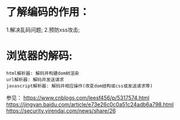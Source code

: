 # 了解编码的作用：
1.解决乱码问题;
2.预防xss攻击;

# 浏览器的解码:
	html解析器: 解码并构建dom树渲染
	url解析器: 解码并发送请求
	javascript解析器: 解码并相应操作(改变dom结构或css或发送请求等)

参见：
  https://www.cnblogs.com/leesf456/p/5317574.html
  https://jingyan.baidu.com/article/e73e26c0c0a51c24adb6a798.html
  https://security.yirendai.com/news/share/26	